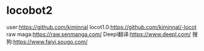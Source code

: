 # locobot2
user:https://github.com/kiminnal
locot1.0:https://github.com/kiminnal/-locot
raw maga:https://raw.senmanga.com/
Deepl翻译:https://www.deepl.com/
搜狗:https://www.faiyi.sougo.com/
